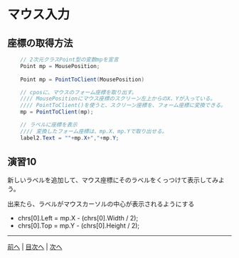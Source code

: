 # マウス入力

## 座標の取得方法
```cs
    // 2次元クラスPoint型の変数mpを宣言
    Point mp = MousePosition;
    
    Point mp = PointToClient(MousePosition)

    // cposに、マウスのフォーム座標を取り出す。
    //// MousePositionにマウス座標のスクリーン左上からのX、Yが入っている。
    //// PointToClient()を使うと、スクリーン座標を、フォーム座標に変換できる。
    mp = PointToClient(mp);

    // ラベルに座標を表示
    //// 変換したフォーム座標は、mp.X、mp.Yで取り出せる。
    label2.Text = ""+mp.X+","+mp.Y;
```

## 演習10
新しいラベルを追加して、マウス座標にそのラベルをくっつけて表示してみよう。

出来たら、ラベルがマウスカーソルの中心が表示されるようにする
 - chrs[0].Left = mp.X - (chrs[0].Width / 2);
 - chrs[0].Top = mp.Y - (chrs[0].Height / 2);
---

[前へ](09.md) | [目次へ](README.md#%E7%9B%AE%E6%AC%A1) | [次へ](11.md)
